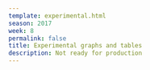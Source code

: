 ```yaml
---
template: experimental.html
season: 2017
week: 8
permalink: false
title: Experimental graphs and tables
description: Not ready for production
---
```


